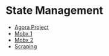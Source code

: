 # State Management

- [Agora Project](agora-project/README.md)
- [Mobx 1](mobx-1/README.md)
- [Mobx 2](mobx-2/README.md)
- [Scraping](scraping/README.md)